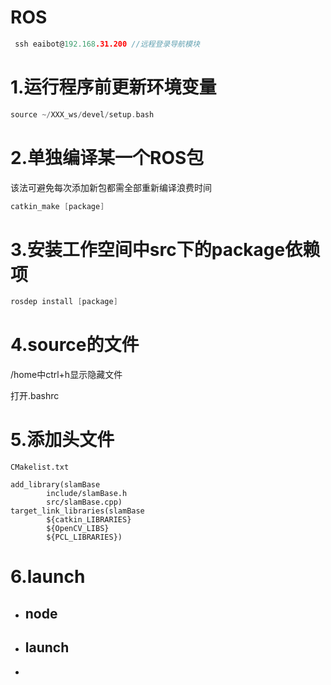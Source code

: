 # ROS

```c
 ssh eaibot@192.168.31.200 //远程登录导航模块
```

# 1.运行程序前更新环境变量

```c
source ~/XXX_ws/devel/setup.bash
```

# 2.单独编译某一个ROS包

该法可避免每次添加新包都需全部重新编译浪费时间

```c
catkin_make [package]
```

# 3.安装工作空间中src下的package依赖项

```c
rosdep install [package]
```

# 4.source的文件

/home中ctrl+h显示隐藏文件

打开.bashrc

# 5.添加头文件

`CMakelist.txt`

```
add_library(slamBase
        include/slamBase.h
        src/slamBase.cpp)
target_link_libraries(slamBase
        ${catkin_LIBRARIES}
        ${OpenCV_LIBS}
        ${PCL_LIBRARIES})
```

# 6.launch

- ## node

- ## launch

- 